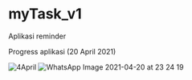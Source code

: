 # myTask_v1
Aplikasi reminder

Progress aplikasi (20 April 2021)

![4April](https://user-images.githubusercontent.com/54470282/113825475-350a4780-97ab-11eb-9931-c80463224e6b.jpg) ![WhatsApp Image 2021-04-20 at 23 24 19](https://user-images.githubusercontent.com/54470282/115431630-b80db200-a22f-11eb-88ad-44559a93df49.jpeg)


